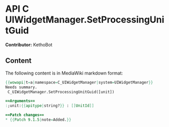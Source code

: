 # API C UIWidgetManager.SetProcessingUnitGuid

**Contributor:** KethoBot

## Content

The following content is in MediaWiki markdown format:

```mediawiki
{{wowapi|t=a|namespace=C_UIWidgetManager|system=UIWidgetManager}}
Needs summary.
 C_UIWidgetManager.SetProcessingUnitGuid([unit])

==Arguments==
:;unit:{{apitype|string?}} : [[UnitId]]

==Patch changes==
* {{Patch 9.1.5|note=Added.}}
```